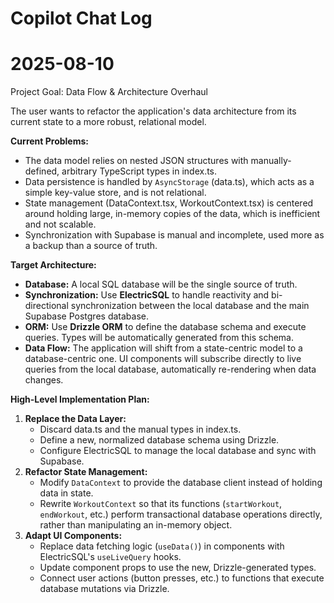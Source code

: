 # Copilot Chat Log

# 2025-08-10
Project Goal: Data Flow & Architecture Overhaul

The user wants to refactor the application's data architecture from its current state to a more robust, relational model.

**Current Problems:**
*   The data model relies on nested JSON structures with manually-defined, arbitrary TypeScript types in index.ts.
*   Data persistence is handled by `AsyncStorage` (data.ts), which acts as a simple key-value store, and is not relational.
*   State management (DataContext.tsx, WorkoutContext.tsx) is centered around holding large, in-memory copies of the data, which is inefficient and not scalable.
*   Synchronization with Supabase is manual and incomplete, used more as a backup than a source of truth.

**Target Architecture:**
*   **Database:** A local SQL database will be the single source of truth.
*   **Synchronization:** Use **ElectricSQL** to handle reactivity and bi-directional synchronization between the local database and the main Supabase Postgres database.
*   **ORM:** Use **Drizzle ORM** to define the database schema and execute queries. Types will be automatically generated from this schema.
*   **Data Flow:** The application will shift from a state-centric model to a database-centric one. UI components will subscribe directly to live queries from the local database, automatically re-rendering when data changes.

**High-Level Implementation Plan:**
1.  **Replace the Data Layer:**
    *   Discard data.ts and the manual types in index.ts.
    *   Define a new, normalized database schema using Drizzle.
    *   Configure ElectricSQL to manage the local database and sync with Supabase.
2.  **Refactor State Management:**
    *   Modify `DataContext` to provide the database client instead of holding data in state.
    *   Rewrite `WorkoutContext` so that its functions (`startWorkout`, `endWorkout`, etc.) perform transactional database operations directly, rather than manipulating an in-memory object.
3.  **Adapt UI Components:**
    *   Replace data fetching logic (`useData()`) in components with ElectricSQL's `useLiveQuery` hooks.
    *   Update component props to use the new, Drizzle-generated types.
    *   Connect user actions (button presses, etc.) to functions that execute database mutations via Drizzle.


